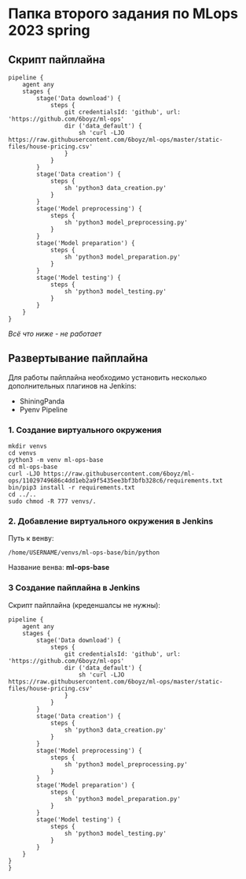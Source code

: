 # Папка второго задания по MLops 2023 spring
## Скрипт пайплайна

```
pipeline {
    agent any
    stages {
        stage('Data download') {
            steps {
                git credentialsId: 'github', url: 'https://github.com/6boyz/ml-ops'
                dir ('data_default') {
                    sh 'curl -LJO https://raw.githubusercontent.com/6boyz/ml-ops/master/static-files/house-pricing.csv'   
                }
            }
        }
        stage('Data creation') {
            steps { 
                sh 'python3 data_creation.py'
            }
        }
        stage('Model preprocessing') {
            steps {
                sh 'python3 model_preprocessing.py'
            }
        }
        stage('Model preparation') {
            steps {
                sh 'python3 model_preparation.py'
            }
        }
        stage('Model testing') {
            steps {
                sh 'python3 model_testing.py'
            }
        }
    }
}
```

*Всё что ниже - не работает*

## Развертывание пайплайна
Для работы пайплайна необходимо установить несколько дополнительных плагинов на Jenkins:
* ShiningPanda
* Pyenv Pipeline

### 1. Создание виртуального окружения

```
mkdir venvs
cd venvs
python3 -m venv ml-ops-base
cd ml-ops-base
curl -LJO https://raw.githubusercontent.com/6boyz/ml-ops/11029749686c4dd1eb2a9f5435ee3bf3bfb328c6/requirements.txt
bin/pip3 install -r requirements.txt
cd ../..
sudo chmod -R 777 venvs/.
```
### 2. Добавление виртуального окружения в Jenkins
Путь к венву: 
```
/home/USERNAME/venvs/ml-ops-base/bin/python
```
Название венва: **ml-ops-base**
### 3 Создание пайплайна в Jenkins
Скрипт пайплайна (креденшалсы не нужны):
```
pipeline {
    agent any
    stages {
        stage('Data download') {
            steps {
                git credentialsId: 'github', url: 'https://github.com/6boyz/ml-ops'
                dir ('data_default') {
                    sh 'curl -LJO https://raw.githubusercontent.com/6boyz/ml-ops/master/static-files/house-pricing.csv'   
                }
            }
        }
        stage('Data creation') {
            steps { 
                sh 'python3 data_creation.py'
            }
        }
        stage('Model preprocessing') {
            steps {
                sh 'python3 model_preprocessing.py'
            }
        }
        stage('Model preparation') {
            steps {
                sh 'python3 model_preparation.py'
            }
        }
        stage('Model testing') {
            steps {
                sh 'python3 model_testing.py'
            }
        }
    }
}
}
```